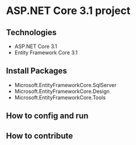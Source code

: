 # ASP.NET Core 3.1 project
## Technologies
- ASP.NET Core 3.1
- Entity Framework Core 3.1
## Install Packages
- Microsoft.EntityFrameworkCore.SqlServer 
- Microsoft.EntityFrameworkCore.Design
- Microsoft.EntityFrameworkCore.Tools
## How to config and run 
## How to contribute